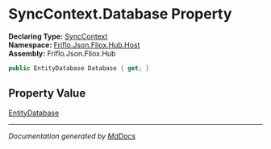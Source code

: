 ﻿<!--  
  <auto-generated>   
    The contents of this file were generated by a tool.  
    Changes to this file may be list if the file is regenerated  
  </auto-generated>   
-->

# SyncContext.Database Property

**Declaring Type:** [SyncContext](../index.md)  
**Namespace:** [Friflo.Json.Fliox.Hub.Host](../../index.md)  
**Assembly:** Friflo.Json.Fliox.Hub

```csharp
public EntityDatabase Database { get; }
```

## Property Value

[EntityDatabase](../../EntityDatabase/index.md)

___

*Documentation generated by [MdDocs](https://github.com/ap0llo/mddocs)*

